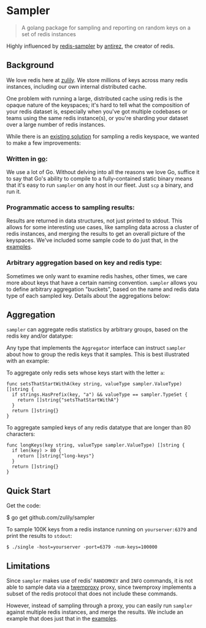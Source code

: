 # Sampler

> A golang package for sampling and reporting on random keys on a set of redis instances

Highly influenced by [redis-sampler](https://github.com/antirez/redis-sampler)
by [antirez](https://github.com/antirez), the creator of redis.

## Background

We love redis here at [zulily](https://github.com/zulily/). We store millions
of keys across many redis instances, including our own internal distributed
cache.

One problem with running a large, distributed cache using redis is the opaque
nature of the keyspaces; it's hard to tell what the composition of your redis
dataset is, especially when you've got multiple codebases or teams using the
same redis instance(s), or you're sharding your dataset over a large number of
redis instances.

While there is an [existing solution](https://github.com/zulily/) for sampling
a redis keyspace, we wanted to make a few improvements:

### Written in [go](https://golang.org/):

We use a lot of Go. Without delving into all the reasons we love Go, suffice it
to say that Go's ability to compile to a fully-contained static binary means
that it's easy to run `sampler` on any host in our fleet.  Just `scp` a binary,
and run it.

### Programmatic access to sampling results:

Results are returned in data structures, not just printed to stdout. This
allows for some interesting use cases, like sampling data across a cluster of
redis instances, and merging the results to get an overall picture of the
keyspaces.  We've included some sample code to do just that, in the
[examples](https://github.com/zulily/sampler/tree/master/examples/cluster).

### Arbitrary aggregation based on key and redis type:

Sometimes we only want to examine redis hashes, other times, we care more about
keys that have a certain naming convention. `sampler` allows you to define
arbitrary aggregation "buckets", based on the name and redis data type of each
sampled key. Details about the aggregations below:

## Aggregation

`sampler` can aggregate redis statistics by arbitrary groups, based on the
redis key and/or datatype:

Any type that implements the `Aggregator` interface can instruct `sampler`
about how to group the redis keys that it samples.  This is best illustrated
with an example:

To aggregate only redis sets whose keys start with the letter `a`:

    func setsThatStartWithA(key string, valueType sampler.ValueType) []string {
      if strings.HasPrefix(key, "a") && valueType == sampler.TypeSet {
        return []string{"setsThatStartWithA"}
      }
      return []string{}
    }

To aggregate sampled keys of any redis datatype that are longer than 80 characters:

    func longKeys(key string, valueType sampler.ValueType) []string {
      if len(key) > 80 {
        return []string{"long-keys"}
      }
      return []string{}
    }

## Quick Start

Get the code:

   $ go get github.com/zulily/sampler

To sample 100K keys from a redis instance running on `yourserver:6379` and
print the results to `stdout`:

    $ ./single -host=yourserver -port=6379 -num-keys=100000

## Limitations

Since `sampler` makes use of redis' `RANDOMKEY` and `INFO` commands, it is not
able to sample data via a [twemproxy](https://github.com/twitter/twemproxy)
proxy, since twemproxy implements a subset of the redis protocol that does not
include these commands.

However, instead of sampling through a proxy, you can easily run `sampler`
against multiple redis instances, and merge the results.  We include an example
that does just that in the
[examples](https://github.com/zulily/sampler/tree/master/examples/cluster).
